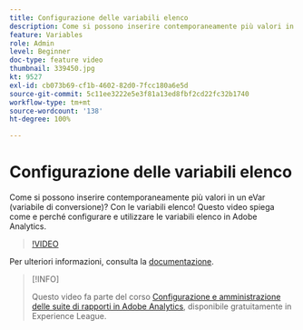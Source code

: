 ```yaml
---
title: Configurazione delle variabili elenco
description: Come si possono inserire contemporaneamente più valori in un eVar (variabile di conversione)? Con le variabili elenco! Questo video spiega come e perché configurare e utilizzare le variabili elenco in Adobe Analytics.
feature: Variables
role: Admin
level: Beginner
doc-type: feature video
thumbnail: 339450.jpg
kt: 9527
exl-id: cb073b69-cf1b-4602-82d0-7fcc180a6e5d
source-git-commit: 5c11ee3222e5e3f81a13ed8fbf2cd22fc32b1740
workflow-type: tm+mt
source-wordcount: '138'
ht-degree: 100%

---
```


# Configurazione delle variabili elenco

Come si possono inserire contemporaneamente più valori in un eVar (variabile di conversione)? Con le variabili elenco! Questo video spiega come e perché configurare e utilizzare le variabili elenco in Adobe Analytics.

>[!VIDEO](https://video.tv.adobe.com/v/339450/?quality=12&learn=on)

Per ulteriori informazioni, consulta la [documentazione](https://experienceleague.adobe.com/docs/analytics/admin/admin-tools/conversion-variables/list-var-admin.html?lang=it).

>[!INFO]
>
> Questo video fa parte del corso [Configurazione e amministrazione delle suite di rapporti in Adobe Analytics](https://experienceleague.adobe.com/?recommended=Analytics-A-1-2021.1.administration&amp;lang=it), disponibile gratuitamente in Experience League.